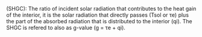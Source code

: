 ﻿(SHGC): The ratio of incident solar radiation that contributes to the heat gain of the interior, it is the solar radiation that directly passes (Tsol or τe) plus the part of the absorbed radiation that is distributed to the interior (qi). The SHGC is refered to also as g-value (g = τe + qi).